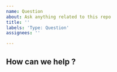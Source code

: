 ```yaml
---
name: Question
about: Ask anything related to this repo
title: ''
labels: 'Type: Question'
assignees: ''

---
```


<!-- < < < < < < < < < < < < < < < < < < < < < < < < < < < < < < < < < ☺ 
v                            ✰  Thanks for opening an feature request! ✰    
v    Before smashing the submit button please review the template.
☺ > > > > > > > > > > > > > > > > > > > > > > > > > > > > > > > > >  -->

## How can we help ?

<!-- Short, concise description of the proposed feature -->
